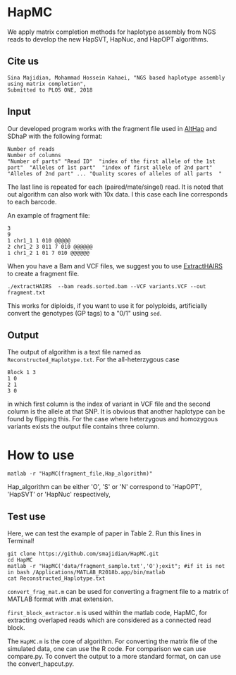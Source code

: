# HapMC



We apply matrix completion methods for haplotype assembly from NGS reads to develop the new HapSVT, HapNuc, and HapOPT algorithms.

## Cite us

```
Sina Majidian, Mohammad Hossein Kahaei, "NGS based haplotype assembly using matrix completion",
Submitted to PLOS ONE, 2018
```



## Input

Our developed program works with the fragment file used in [AltHap](https://github.com/realabolfazl/AltHap) and SDhaP  with the following format:


```
Number of reads
Number of columns 
"Number of parts" "Read ID"  "index of the first allele of the 1st part"  "Alleles of 1st part"  "index of first allele of 2nd part"  "Alleles of 2nd part" ... "Quality scores of alleles of all parts  " 
```
The last line is repeated for each (paired/mate/singel) read. It is noted that out algorithm can also work with 10x data. I this case each line corresponds to each barcode.

An example of fragment file:
```
3
9
1 chr1_1 1 010 @@@@@
2 chr1_2 3 011 7 010 @@@@@@ 
1 chr1_2 1 01 7 010 @@@@@@ 
```


When you have a Bam and VCF files, we suggest you to use [ExtractHAIRS](https://github.com/vibansal/HapCUT2) to create a fragment file.

```
./extractHAIRS  --bam reads.sorted.bam --VCF variants.VCF --out fragment.txt
```
This works for diploids, if you want to use it for polyploids, artificially convert the genotypes (GP tags) to a "0/1" using `sed`.


## Output

The output of algorithm is a text file named as `Reconstructed_Haplotype.txt`. For the all-heterzygous case 
```
Block 1 3  
1 0
2 1
3 0
````
in which first column is the index of variant in VCF file and the second column is the allele at that SNP. It is obvious that another haplotype can be found by flipping this.  For the case where heterzygous and homozygous variants exists the output file contains three column.

# How to use


```
matlab -r "HapMC(fragment_file,Hap_algorithm)"
```
Hap_algorithm can be either 'O', 'S' or 'N' correspond to 'HapOPT', 'HapSVT' or 'HapNuc'  respectively,



## Test use
Here, we can test the example of paper in Table 2. Run this lines in Terminal!

```
git clone https://github.com/smajidian/HapMC.git
cd HapMC
matlab -r "HapMC('data/fragment_sample.txt','O');exit"; #if it is not in bash /Applications/MATLAB_R2018b.app/bin/matlab 
cat Reconstructed_Haplotype.txt
```



``convert_frag_mat.m`` can be used for converting a fragment file  to a matrix of MATLAB format with .mat extension.

``first_block_extractor.m`` is used within the matlab code, HapMC, for extracting overlaped reads which are considered as a connected read block.

The `` HapMC.m `` is the core of algorithm. 
For converting the matrix file of the simulated data, one can use the R code.
For comparison we can use compare.py. To convert the output to a more standard format, on can use the convert_hapcut.py.


